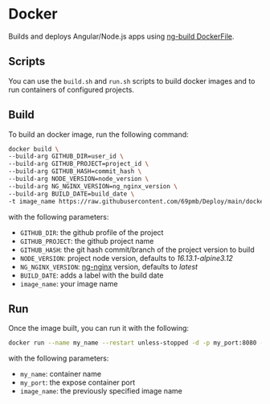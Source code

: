# Docker

Builds and deploys Angular/Node.js apps using [ng-build DockerFile](./docker/ng-build/Dockerfile).

## Scripts

You can use the `build.sh` and `run.sh` scripts to build docker images and to run containers of configured projects.

## Build

To build an docker image, run the following command:

```bash
docker build \
--build-arg GITHUB_DIR=user_id \
--build-arg GITHUB_PROJECT=project_id \
--build-arg GITHUB_HASH=commit_hash \
--build-arg NODE_VERSION=node_version \
--build-arg NG_NGINX_VERSION=ng_nginx_version \
--build-arg BUILD_DATE=build_date \
-t image_name https://raw.githubusercontent.com/69pmb/Deploy/main/docker/ng-build/Dockerfile
```

with the following parameters:

- `GITHUB_DIR`: the github profile of the project
- `GITHUB_PROJECT`: the github project name
- `GITHUB_HASH`: the git hash commit/branch of the project version to build
- `NODE_VERSION`: project node version, defaults to _16.13.1-alpine3.12_
- `NG_NGINX_VERSION`: [ng-nginx](./docker/ng-nginx/Readme.md) version, defaults to _latest_
- `BUILD_DATE`: adds a label with the build date
- `image_name`: your image name

## Run

Once the image built, you can run it with the following:

```bash
docker run --name my_name --restart unless-stopped -d -p my_port:8080 -t image_name
```

with the following parameters:

- `my_name`: container name
- `my_port`: the expose container port
- `image_name`: the previously specified image name
